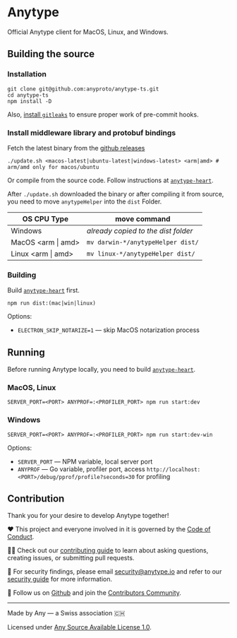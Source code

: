 # Anytype
Official Anytype client for MacOS, Linux, and Windows.

## Building the source
### Installation

```shell
git clone git@github.com:anyproto/anytype-ts.git
cd anytype-ts
npm install -D
```

Also, [install `gitleaks`](https://github.com/zricethezav/gitleaks#installing) to ensure proper work of pre-commit hooks.

### Install middleware library and protobuf bindings
Fetch the latest binary from the [github releases](https://github.com/anytypeio/go-anytype-middleware/releases/latest)

```shell
./update.sh <macos-latest|ubuntu-latest|windows-latest> <arm|amd> # arm/amd only for macos/ubuntu
```
	
Or compile from the source code. Follow instructions at [`anytype-heart`](https://github.com/anyproto/anytype-heart#how-to-build).

After `./update.sh` downloaded the binary or after compiling it from source, you need to move `anytypeHelper` into the `dist` Folder.

| OS CPU Type        | move command                        |
|--------------------|-------------------------------------|
| Windows            | *already copied to the dist folder* |
| MacOS <arm \| amd> | `mv darwin-*/anytypeHelper dist/`   |
| Linux <arm \| amd> | `mv linux-*/anytypeHelper dist/`    |

### Building

Build [`anytype-heart`](https://github.com/anyproto/anytype-heart) first.

```shell
npm run dist:(mac|win|linux)
```

Options:
- `ELECTRON_SKIP_NOTARIZE=1` — skip MacOS notarization process

## Running

Before running Anytype locally, you need to build [`anytype-heart`](https://github.com/anyproto/anytype-heart).

### MacOS, Linux
```shell
SERVER_PORT=<PORT> ANYPROF=:<PROFILER_PORT> npm run start:dev
```

### Windows
```shell
SERVER_PORT=<PORT> ANYPROF=:<PROFILER_PORT> npm run start:dev-win
```

Options:
- `SERVER_PORT` — NPM variable, local server port
- `ANYPROF` — Go variable, profiler port, access `http://localhost:<PORT>/debug/pprof/profile?seconds=30` for profiling

## Contribution
Thank you for your desire to develop Anytype together!

❤️ This project and everyone involved in it is governed by the [Code of Conduct](docs/CODE_OF_CONDUCT.md).

🧑‍💻 Check out our [contributing guide](docs/CONTRIBUTING.md) to learn about asking questions, creating issues, or submitting pull requests.

🫢 For security findings, please email [security@anytype.io](mailto:security@anytype.io) and refer to our [security guide](docs/SECURITY.md) for more information.

🤝 Follow us on [Github](https://github.com/anyproto) and join the [Contributors Community](https://github.com/orgs/anyproto/discussions).

---
Made by Any — a Swiss association 🇨🇭

Licensed under [Any Source Available License 1.0](./LICENSE.md).
